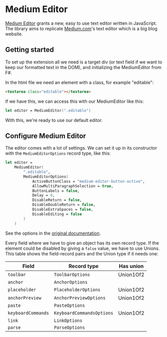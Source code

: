 # Medium Editor

[Medium Editor](http://yabwe.github.io/medium-editor/) grants a new, easy to use text editor written in JavaScript. The library aims to replicate [Medium.com](medium.com)'s text editor which is a big blog website. 

## Getting started

To set up the extension all we need is a target div (or text field if we want to keep our formatted text in the DOM), and initializing the MediumEditor from F#.

In the html file we need an element with a class, for example "editable":

```html
<textarea class="editable"></textarea>
```

If we have this, we can access this with our MediumEditor like this:

```fsharp
let editor = MediumEditor(".editable")
```

With this, we're ready to use our default editor.

## Configure Medium Editor

The editor comes with a lot of settings. We can set it up in its constructor with the `MediumEditorOptions` record type, like this:

```fsharp
let editor =
    MediumEditor(
        ".editable",
        MediumEditorOptions(
            ActiveButtonClass = "medium-editor-button-active",
            AllowMultiParagraphSelection = true,
            ButtonLabels = false,
            Delay = 0,
            DisableReturn = false,
            DisableDoubleReturn = false,
            DisableExtraSpaces = false,
            DisableEditing = false
        )
    )
```

See the options in the [original documentation](https://github.com/yabwe/medium-editor/blob/master/OPTIONS.md).

Every field where we have to give an object has its own record type. If the element could be disabled by giving a `false` value, we have to use Unions. This table shows the field-record pairs and the Union type if it needs one:

| Field              | Record type               | Has union |
|--------------------|---------------------------|-----------|
| `toolbar`          | `ToolbarOptions`          | Union1Of2 |
| `anchor`           | `AnchorOptions`           |           |
| `placeholder`      | `PlaceholderOptions`      | Union1Of2 |
| `anchorPreview`    | `AnchorPreviewOptions`    | Union1Of2 |
| `paste`            | `PasteOptions`            |           |
| `keyboardCommands` | `KeyboardCommandsOptions` | Union1Of2 |
| `link`             | `LinkOptions`             |           |
| `parse`            | `ParseOptions`            |           |